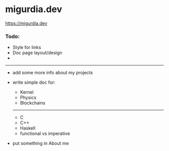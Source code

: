 # migurdia.dev
 
https://migurdia.dev


### Todo:

- Style for links
- Doc page layout/design
- 

---

- add some more info about my projects

- write simple doc for:
  - Kernel
  - Physics
  - Blockchains
  ---
  - C
  - C++
  - Haskell
  - functional vs imperative

- put something in About me